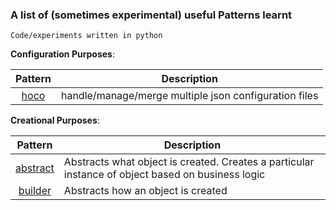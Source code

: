 ### A list of (sometimes experimental) useful Patterns learnt

    Code/experiments written in python


__Configuration Purposes__:

| Pattern | Description |
|:-------:| ----------- |
| [hoco](hoco/hoco1.py) | handle/manage/merge multiple json configuration files |


__Creational Purposes__:

| Pattern | Description |
|:-------:| ----------- |
| [abstract](creational/abstract_factory.py) | Abstracts what object is created. Creates a particular instance of object based on business logic |
| [builder](creational/builder.py) | Abstracts how an object is created |

        
        


